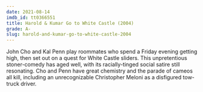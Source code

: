 ```yaml
---
date: 2021-08-14
imdb_id: tt0366551
title: Harold & Kumar Go to White Castle (2004)
grade: A-
slug: harold-and-kumar-go-to-white-castle-2004
---
```


John Cho and Kal Penn play roommates who spend a Friday evening getting high, then set out on a quest for White Castle sliders. This unpretentious stoner-comedy has aged well, with its racially-tinged social satire still resonating. Cho and Penn have great chemistry and the parade of cameos all kill, including an unrecognizable Christopher Meloni as a disfigured tow-truck driver.
